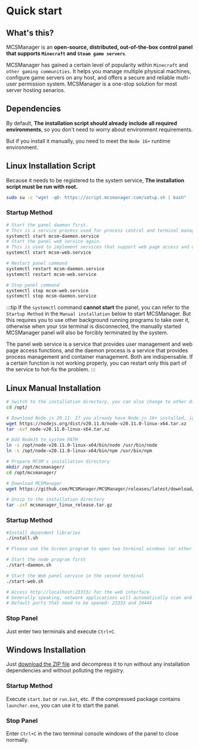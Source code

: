 # Quick start

## What's this?

MCSManager is an **open-source, distributed, out-of-the-box control panel that supports `Minecraft` and `Steam game servers`**.

MCSManager has gained a certain level of popularity within `Minecraft` and `other gaming communities`. It helps you manage multiple physical machines, configure game servers on any host, and offers a secure and reliable multi-user permission system. MCSManager is a one-stop solution for most server hosting senarios.

## Dependencies

By default, **The installation script should already include all required environments**, so you don't need to worry about environment requirements.

But if you install it manually, you need to meet the `Node 16+` runtime environment.

## Linux Installation Script

Because it needs to be registered to the system service, **The installation script must be run with root.**

```bash
sudo su -c "wget -qO- https://script.mcsmanager.com/setup.sh | bash"
```

### Startup Method

```bash
# Start the panel daemon first.
# This is a service process used for process control and terminal management.
systemctl start mcsm-daemon.service
# Start the panel web service again.
# This is used to implement services that support web page access and user management.
systemctl start mcsm-web.service

# Restart panel command
systemctl restart mcsm-daemon.service
systemctl restart mcsm-web.service

# Stop panel command
systemctl stop mcsm-web.service
systemctl stop mcsm-daemon.service

```

:::tip
If the `systemctl` command **cannot start** the panel, you can refer to the `Startup Method` in the `Manual installation` below to start MCSManager.
But this requires you to use other background running programs to take over it, otherwise when your `SSH` terminal is disconnected, the manually started MCSManager panel will also be forcibly terminated by the system.

The panel web service is a service that provides user management and web page access functions, and the daemon process is a service that provides process management and container management. Both are indispensable. If a certain function is not working properly, you can restart only this part of the service to hot-fix the problem.
:::

## Linux Manual Installation

```bash
# Switch to the installation directory, you can also change to other directories.
cd /opt/

# Download Node.js 20.11. If you already have Node.js 16+ installed, ignore this step.
wget https://nodejs.org/dist/v20.11.0/node-v20.11.0-linux-x64.tar.xz
tar -xvf node-v20.11.0-linux-x64.tar.xz

# Add NodeJS to system PATH
ln -s /opt/node-v20.11.0-linux-x64/bin/node /usr/bin/node
ln -s /opt/node-v20.11.0-linux-x64/bin/npm /usr/bin/npm

# Prepare MCSM's installation directory
mkdir /opt/mcsmanager/
cd /opt/mcsmanager/

# Download MCSManager
wget https://github.com/MCSManager/MCSManager/releases/latest/download/mcsmanager_linux_release.tar.gz

# Unzip to the installation directory
tar -zxf mcsmanager_linux_release.tar.gz

```

### Startup Method

```bash
#Install dependent libraries
./install.sh

# Please use the Screen program to open two terminal windows (or other takeover programs)

# Start the node program first
./start-daemon.sh

# Start the Web panel service in the second terminal
./start-web.sh

# Access http://localhost:23333/ for the web interface
# Generally speaking, network applications will automatically scan and connect to the local daemon.
# Default ports that need to be opened: 23333 and 24444
```

### Stop Panel

Just enter two terminals and execute `Ctrl+C`.

## Windows Installation

Just [download the ZIP file](https://github.com/MCSManager/MCSManager/releases/latest/download/mcsmanager_windows_release.zip) and decompress it to run without any installation dependencies and without polluting the registry.

### Startup Method

Execute `start.bat` or `run.bat`, etc. If the compressed package contains `launcher.exe`, you can use it to start the panel.

### Stop Panel

Enter `Ctrl+C` in the two terminal console windows of the panel to close normally.

